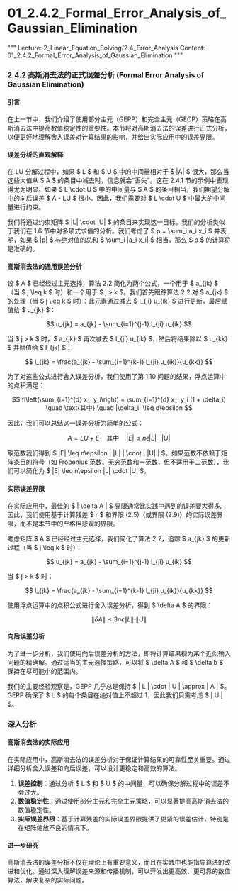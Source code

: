 # 01_2.4.2_Formal_Error_Analysis_of_Gaussian_Elimination

"""
Lecture: 2_Linear_Equation_Solving/2.4_Error_Analysis
Content: 01_2.4.2_Formal_Error_Analysis_of_Gaussian_Elimination
"""

### 2.4.2 高斯消去法的正式误差分析 (Formal Error Analysis of Gaussian Elimination)

#### 引言

在上一节中，我们介绍了使用部分主元（GEPP）和完全主元（GECP）策略在高斯消去法中提高数值稳定性的重要性。本节将对高斯消去法的误差进行正式分析，以便更好地理解舍入误差对计算结果的影响，并给出实际应用中的误差界限。

#### 误差分析的直观解释

在 LU 分解过程中，如果 $ L $ 和 $ U $ 中的中间量相对于 $ \|A\| $ 很大，那么当这些大值从 $ A $ 的条目中减去时，信息就会“丢失”。这在 2.4.1 节的示例中表现得尤为明显。如果 $ L \cdot U $ 中的中间量与 $ A $ 的条目相当，我们期望分解中的向后误差 $ A - LU $ 很小。因此，我们需要对 $ L \cdot U $ 中最大的中间量进行约束。

我们将通过约束矩阵 $ |L| \cdot |U| $ 的条目来实现这一目标。我们的分析类似于我们在 1.6 节中对多项式求值的分析。我们考虑了 $ p = \sum_i a_i x_i $ 并表明，如果 $ |p| $ 与绝对值的总和 $ \sum_i |a_i x_i| $ 相当，那么 $ p $ 的计算将是准确的。

#### 高斯消去法的通用误差分析

设 $ A $ 已经经过主元选择，算法 2.2 简化为两个公式，一个用于 $ a_{jk} $ （当 $ j \leq k $ 时）和一个用于 $ j > k $。我们首先跟踪算法 2.2 对 $ a_{jk} $ 的处理（当 $ j \leq k $ 时）：此元素通过减去 $ l_{ji} u_{ik} $ 进行更新，最后赋值给 $ u_{jk} $：

$$
u_{jk} = a_{jk} - \sum_{i=1}^{j-1} l_{ji} u_{ik}
$$

当 $ j > k $ 时，$ a_{jk} $ 再次减去 $ l_{ji} u_{ik} $，然后将结果除以 $ u_{kk} $ 并赋值给 $ l_{jk} $：

$$
l_{jk} = \frac{a_{jk} - \sum_{i=1}^{k-1} l_{ji} u_{ik}}{u_{kk}}
$$

为了对这些公式进行舍入误差分析，我们使用了第 1.10 问题的结果，浮点运算中的点积满足：

$$
fl\left(\sum_{i=1}^{d} x_i y_i\right) = \sum_{i=1}^{d} x_i y_i (1 + \delta_i) \quad \text{其中} \quad |\delta_i| \leq d\epsilon
$$

因此，我们可以总结这一误差分析为简单的公式：

$$
A = LU + E \quad \text{其中} \quad |E| \leq n\epsilon |L| \cdot |U|
$$

取范数我们得到 $ \|E\| \leq n\epsilon \| |L| \| \cdot \| |U| \| $。如果范数不依赖于矩阵条目的符号（如 Frobenius 范数、无穷范数和一范数，但不适用于二范数），我们可以简化为 $ \|E\| \leq n\epsilon \|L\| \cdot \|U\| $。

#### 实际误差界限

在实际应用中，最佳的 $ \| \delta A \| $ 界限通常比实践中遇到的误差要大得多。因此，我们使用基于计算残差 $ r $ 和界限 (2.5)（或界限 (2.9)）的实际误差界限，而不是本节中的严格但悲观的界限。

考虑矩阵 $ A $ 已经经过主元选择，我们简化了算法 2.2，追踪 $ a_{jk} $ 的更新过程（当 $ j \leq k $ 时）：

$$
u_{jk} = a_{jk} - \sum_{i=1}^{j-1} l_{ji} u_{ik}
$$

当 $ j > k $ 时：

$$
l_{jk} = \frac{a_{jk} - \sum_{i=1}^{k-1} l_{ji} u_{ik}}{u_{kk}}
$$

使用浮点运算中的点积公式进行舍入误差分析，得到 $ \delta A $ 的界限：

$$
\| \delta A \| \leq 3n\epsilon \| L \| \cdot \| U \|
$$

#### 向后误差分析

为了进一步分析，我们使用向后误差分析的方法，即将计算结果视为某个近似输入问题的精确解。通过适当的主元选择策略，可以将 $ \delta A $ 和 $ \delta b $ 保持在尽可能小的范围内。

我们的主要经验观察是，GEPP 几乎总是保持 $ \| L \| \cdot \| U \| \approx \| A \| $。GEPP 确保了 $ L $ 的每个条目在绝对值上不超过 1，因此我们只需考虑 $ \| U \| $。

### 深入分析

#### 高斯消去法的实际应用

在实际应用中，高斯消去法的误差分析对于保证计算结果的可靠性至关重要。通过详细分析舍入误差和向后误差，可以设计更稳定和高效的算法。

1. **误差控制**：通过分析 $ L $ 和 $ U $ 的中间量，可以确保分解过程中的误差不会过大。
2. **数值稳定性**：通过使用部分主元和完全主元策略，可以显著提高高斯消去法的数值稳定性。
3. **实际误差界限**：基于计算残差的实际误差界限提供了更紧的误差估计，特别是在矩阵缩放不良的情况下。

#### 进一步研究

高斯消去法的误差分析不仅在理论上有重要意义，而且在实践中也能指导算法的改进和优化。通过深入理解误差来源和传播机制，可以开发出更高效、更可靠的数值算法，解决复杂的实际问题。